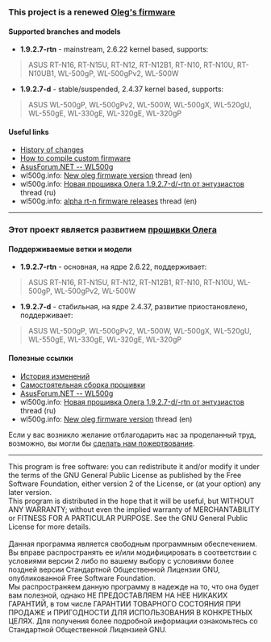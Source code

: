 ### This project is a renewed [Oleg's firmware](http://oleg.wl500g.info) ###

#### Supported branches and models ####
  * **1.9.2.7-rtn** - mainstream, 2.6.22 kernel based, supports:
> ASUS RT-N16, RT-N15U, RT-N12, RT-N12B1, RT-N10, RT-N10U, RT-N10UB1, WL-500gP, WL-500gPv2, WL-500W
  * **1.9.2.7-d** - stable/suspended, 2.4.37 kernel based, supports:
> ASUS WL-500gP, WL-500gPv2, WL-500W, WL-500gX, WL-520gU, WL-550gE, WL-330gE, WL-320gE, WL-320gP

#### Useful links ####
  * [History of changes](wiki/News)
  * [How to compile custom firmware](wiki/CompilingCustomFirmware)
  * [AsusForum.NET -- WL500g](http://wl500g.info)
  * wl500g.info: [New oleg firmware version](http://wl500g.info/showthread.php?t=18004) thread (en)
  * wl500g.info: [Новая прошивка Олега 1.9.2.7-d/-rtn от энтузиастов](http://wl500g.info/showthread.php?t=17136&langid=3) thread (ru)
  * wl500g.info: [alpha rt-n firmware releases](http://wl500g.info/showthread.php?t=23223) thread (en)


---

### Этот проект является развитием [прошивки Олега](http://oleg.wl500g.info) ###

#### Поддерживаемые ветки и модели ####
  * **1.9.2.7-rtn** - основная, на ядре 2.6.22, поддерживает:
> ASUS RT-N16, RT-N15U, RT-N12, RT-N12B1, RT-N10, RT-N10U, WL-500gP, WL-500gPv2, WL-500W
  * **1.9.2.7-d** - стабильная, на ядре 2.4.37, развитие приостановлено, поддерживает:
> ASUS WL-500gP, WL-500gPv2, WL-500W, WL-500gX, WL-520gU, WL-550gE, WL-330gE, WL-320gE, WL-320gP

#### Полезные ссылки ####
  * [История изменений](wiki/News)
  * [Самостоятельная сборка прошивки](wiki/CompilingCustomFirmware)
  * [AsusForum.NET -- WL500g](http://wl500g.info/?langid=3)
  * wl500g.info: [Новая прошивка Олега 1.9.2.7-d/-rtn от энтузиастов](http://wl500g.info/showthread.php?t=17136&langid=3) thread (ru)
  * wl500g.info: [New oleg firmware version](http://wl500g.info/showthread.php?t=18004) thread (en)

Если у вас возникло желание отблагодарить нас за проделанный труд, возможно, вы могли бы [сделать нам пожертвование](wiki/Donate).

---

This program is free software: you can redistribute it and/or modify it under the terms of the GNU General Public License as published by the Free Software Foundation, either version 2 of the License, or (at your option) any later version.<br>
This program is distributed in the hope that it will be useful, but WITHOUT ANY WARRANTY; without even the implied warranty of MERCHANTABILITY or FITNESS FOR A PARTICULAR PURPOSE.  See the GNU General Public License for more details.<br>
<br>
Данная программа является свободным программным обеспечением. Вы вправе распространять ее и/или модифицировать в соответствии с условиями версии 2 либо по вашему выбору с условиями более поздней версии Стандартной Общественной Лицензии GNU, опубликованной Free Software Foundation.<br>
Мы распространяем данную программу в надежде на то, что она будет вам полезной, однако НЕ ПРЕДОСТАВЛЯЕМ НА НЕЕ НИКАКИХ ГАРАНТИЙ, в том числе ГАРАНТИИ ТОВАРНОГО СОСТОЯНИЯ ПРИ ПРОДАЖЕ и ПРИГОДНОСТИ ДЛЯ ИСПОЛЬЗОВАНИЯ В КОНКРЕТНЫХ ЦЕЛЯХ. Для получения более подробной информации ознакомьтесь со Стандартной Общественной Лицензией GNU.
